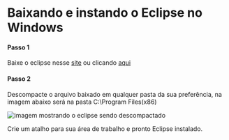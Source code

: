 # Baixando e instando o Eclipse no Windows

#### Passo 1

Baixe o eclipse nesse [site](http://www.eclipse.org/downloads/packages/eclipse-ide-java-ee-developers/oxygen2) ou clicando [aqui](http://www.eclipse.org/downloads/download.php?file=/technology/epp/downloads/release/oxygen/2/eclipse-jee-oxygen-2-win32-x86_64.zip&mirror_id=1258)

#### Passo 2

Descompacte o arquivo baixado em qualquer pasta da sua preferência, na imagem abaixo será na pasta C:\Program Files(x86)

![imagem mostrando o eclipse sendo descompactado](https://github.com/nosrednawall/Faculdade-Projeto-Integrador-5P/blob/master/Documentacao/DevOps/ConfiguracoesPersonalizadas/imagens/eclipse1.png?raw=true)

Crie um atalho para sua área de trabalho e pronto Eclipse instalado.
